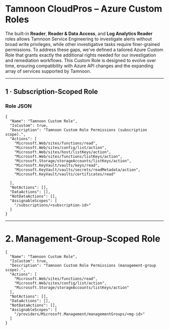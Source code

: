 # Tamnoon CloudPros – Azure Custom Roles

The built-in **Reader**, **Reader & Data Access**, and **Log Analytics Reader** roles allows Tamnoon Service Engineering to investigate alerts without broad write privileges, while other investigative tasks require finer-grained permissions. To address these gaps, we've defined a tailored Azure Custom Role that grants exactly the additional rights needed for our investigation and remediation workflows. This Custom Role is designed to evolve over time, ensuring compatibility with Azure API changes and the expanding array of services supported by Tamnoon.

---

## 1 · Subscription-Scoped Role

### Role JSON

```jsonc
{
  "Name": "Tamnoon Custom Role",
  "IsCustom": true,
  "Description": "Tamnoon Custom Role Permissions (subscription scope).",
  "Actions": [
    "Microsoft.Web/sites/functions/read",
    "Microsoft.Web/sites/config/list/action",
    "Microsoft.Web/sites/host/listKeys/action",
    "Microsoft.Web/sites/functions/listKeys/action",
    "Microsoft.Storage/storageAccounts/listKeys/action",
    "Microsoft.KeyVault/vaults/keys/read",
    "Microsoft.KeyVault/vaults/secrets/readMetadata/action",
    "Microsoft.KeyVault/vaults/certificates/read"

  ],
  "NotActions": [],
  "DataActions": [],
  "NotDataActions": [],
  "AssignableScopes": [
    "/subscriptions/<subscription-id>"
  ]
}
```
----

# 2. Management-Group-Scoped Role
```jsonc
{
  "Name": "Tamnoon Custom Role",
  "IsCustom": true,
  "Description": "Tamnoon Custom Role Permissions (management-group scope).",
  "Actions": [
    "Microsoft.Web/sites/functions/read",
    "Microsoft.Web/sites/config/list/action",
    "Microsoft.Storage/storageAccounts/listKeys/action"
  ],
  "NotActions": [],
  "DataActions": [],
  "NotDataActions": [],
  "AssignableScopes": [
    "/providers/Microsoft.Management/managementGroups/<mg-id>"
  ]
}
```